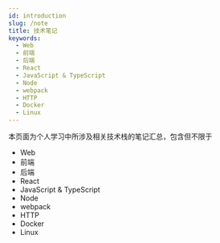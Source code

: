 ```yaml
---
id: introduction
slug: /note
title: 技术笔记
keywords:
  - Web
  - 前端
  - 后端
  - React
  - JavaScript & TypeScript
  - Node
  - webpack
  - HTTP
  - Docker
  - Linux
---
```


本页面为个人学习中所涉及相关技术栈的笔记汇总，包含但不限于

- Web
- 前端
- 后端
- React
- JavaScript & TypeScript
- Node
- webpack
- HTTP
- Docker
- Linux
